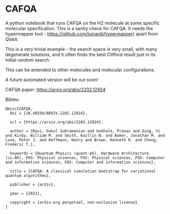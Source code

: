 # CAFQA

A python notebook that runs CAFQA on the H2 molecule at some specific molecular specification. This is a sanity check for CAFQA. It needs the hypermapper tool - https://github.com/luinardi/hypermapper) apart from Qiskit.

This is a very trivial example - the search space is very small, with many degenerate solutions, and it often finds the best Clifford result just in its initial random search.

This can be extended to other molecules and molecular configurations. 

A future automated version will be out soon!

CAFQA paper: https://arxiv.org/abs/2202.12924

Bibtex:
```
@misc{CAFQA,
  doi = {10.48550/ARXIV.2202.12924},
  
  url = {https://arxiv.org/abs/2202.12924},
  
  author = {Ravi, Gokul Subramanian and Gokhale, Pranav and Ding, Yi and Kirby, William M. and Smith, Kaitlin N. and Baker, Jonathan M. and Love, Peter J. and Hoffmann, Henry and Brown, Kenneth R. and Chong, Frederic T.},
  
  keywords = {Quantum Physics (quant-ph), Hardware Architecture (cs.AR), FOS: Physical sciences, FOS: Physical sciences, FOS: Computer and information sciences, FOS: Computer and information sciences},
  
  title = {CAFQA: A classical simulation bootstrap for variational quantum algorithms},
  
  publisher = {arXiv},
  
  year = {2022},
  
  copyright = {arXiv.org perpetual, non-exclusive license}
}
```
